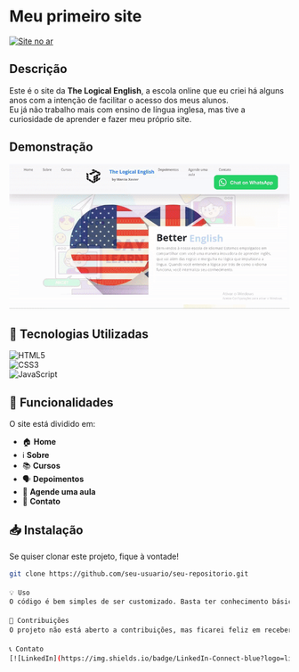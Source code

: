 # Meu primeiro site  
[![Site no ar](https://img.shields.io/badge/Acessar%20o%20Site-00C7B7?style=for-the-badge&logo=netlify&logoColor=white)](https://thelogicalenglish.netlify.app/)  

## Descrição  
Este é o site da **The Logical English**, a escola online que eu criei há alguns anos com a intenção de facilitar o acesso dos meus alunos.  
Eu já não trabalho mais com ensino de língua inglesa, mas tive a curiosidade de aprender e fazer meu próprio site.  

## Demonstração  
![Demonstração do site](TheLogicalEnglish-ezgif.com-video-to-gif-converter.gif)  

## 🚀 Tecnologias Utilizadas  
![HTML5](https://img.shields.io/badge/HTML5-E34F26?style=for-the-badge&logo=html5&logoColor=white)  
![CSS3](https://img.shields.io/badge/CSS3-1572B6?style=for-the-badge&logo=css3&logoColor=white)  
![JavaScript](https://img.shields.io/badge/JavaScript-F7DF1E?style=for-the-badge&logo=javascript&logoColor=black)  

## 📌 Funcionalidades  
O site está dividido em:  
- 🏠 **Home**  
- ℹ️ **Sobre**  
- 📚 **Cursos**  
- 🗣️ **Depoimentos**  
- 📅 **Agende uma aula**  
- 📩 **Contato**  

## 📥 Instalação  
Se quiser clonar este projeto, fique à vontade!  

```bash
git clone https://github.com/seu-usuario/seu-repositorio.git

💡 Uso
O código é bem simples de ser customizado. Basta ter conhecimento básico de código e lógica de programação.

🤝 Contribuições
O projeto não está aberto a contribuições, mas ficarei feliz em receber seu feedback.

📞 Contato
[![LinkedIn](https://img.shields.io/badge/LinkedIn-Connect-blue?logo=linkedin)](https://www.linkedin.com/in/marciamagax)


